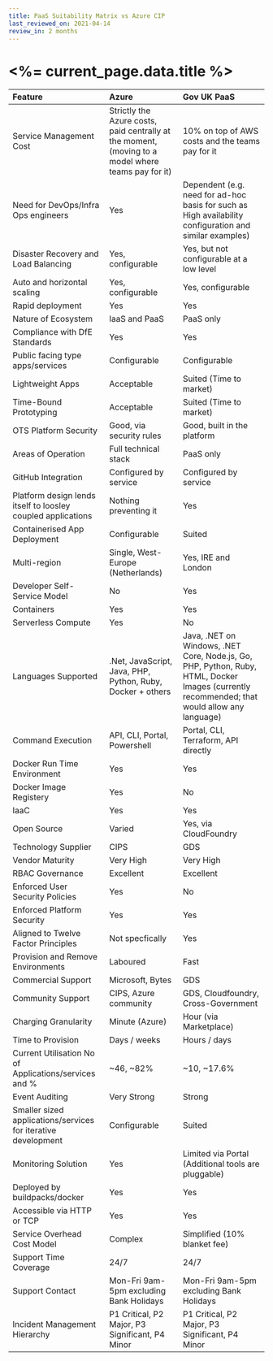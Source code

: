 ```yaml
---
title: PaaS Suitability Matrix vs Azure CIP
last_reviewed_on: 2021-04-14
review_in: 2 months
---
```

# <%= current_page.data.title %>

| Feature  | Azure | Gov UK PaaS |
| :---         | :---         | :---         |
| Service Management Cost   | Strictly the Azure costs, paid centrally at the moment, (moving to a model where teams pay for it)  | 10% on top of AWS costs and the teams pay for it    |
| Need for DevOps/Infra Ops engineers    | Yes       | Dependent (e.g. need for ad-hoc basis for such as High availability configuration and similar examples)      |
| Disaster Recovery and Load Balancing    | Yes, configurable       | Yes, but not configurable at a low level      |
| Auto and horizontal scaling    | Yes, configurable       | Yes, configurable      |
| Rapid deployment    | Yes       | Yes      |
| Nature of Ecosystem    | IaaS and PaaS       | PaaS only      |
| Compliance with DfE Standards    | Yes       | Yes      |
| Public facing type apps/services    | Configurable       | Configurable     |
| Lightweight Apps    | Acceptable       | Suited (Time to market)     |
| Time-Bound Prototyping    | Acceptable       | Suited (Time to market)      |
| OTS Platform Security    | Good, via security rules       | Good, built in the platform      |
| Areas of Operation    | Full technical stack       | PaaS only      |
| GitHub Integration    | Configured by service       | Configured by service      |
| Platform design lends itself to loosley coupled applications | Nothing preventing it       | Yes      |
| Containerised App Deployment  | Configurable       | Suited      |
| Multi-region    | Single, West-Europe (Netherlands)       | Yes, IRE and London      |
| Developer Self-Service Model    | No       | Yes      |
| Containers    | Yes       | Yes      |
| Serverless Compute    | Yes       | No      |
| Languages Supported    | .Net, JavaScript, Java, PHP, Python, Ruby, Docker + others       | Java, .NET on Windows, .NET Core, Node.js, Go, PHP, Python, Ruby, HTML, Docker Images (currently recommended; that would allow any language)      |
| Command Execution    | API, CLI, Portal, Powershell       | Portal, CLI, Terraform, API directly      |
| Docker Run Time Environment    | Yes       | Yes      |
| Docker Image Registery    | Yes       | No      |
| IaaC    | Yes       | Yes      |
| Open Source    | Varied       | Yes, via CloudFoundry      |
| Technology Supplier    | CIPS       | GDS      |
| Vendor Maturity    | Very High       | Very High      |
| RBAC Governance    | Excellent       | Excellent      |
| Enforced User Security Policies    | Yes       | No      |
| Enforced Platform Security    | Yes       | Yes      |
| Aligned to Twelve Factor Principles    | Not specfically       | Yes      |
| Provision and Remove Environments    | Laboured       | Fast      |
| Commercial Support    | Microsoft, Bytes       | GDS      |
| Community Support    | CIPS, Azure community       | GDS, Cloudfoundry, Cross-Government       |
| Charging Granularity    | Minute (Azure)       | Hour (via Marketplace)      |
| Time to Provision    | Days / weeks       | Hours / days      |
| Current Utilisation No of Applications/services and %    | ~46, ~82%       | ~10, ~17.6%      |
| Event Auditing    | Very Strong       | Strong      |
| Smaller sized applications/services for iterative development    | Configurable       | Suited      |
| Monitoring Solution   | Yes       | Limited via Portal (Additional tools are pluggable)       |
| Deployed by buildpacks/docker    | Yes       | Yes      |
| Accessible via HTTP or TCP    | Yes       | Yes      |
| Service Overhead Cost Model    | Complex       | Simplified (10% blanket fee)      |
| Support Time Coverage    | 24/7       | 24/7      |
| Support Contact     | Mon-Fri 9am-5pm excluding Bank Holidays       | Mon-Fri 9am-5pm excluding Bank Holidays      |
| Incident Management Hierarchy    | P1 Critical, P2 Major, P3 Significant, P4 Minor        | P1 Critical, P2 Major, P3 Significant, P4 Minor       |
